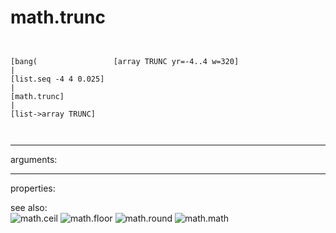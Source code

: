 # math.trunc

```


[bang(                 [array TRUNC yr=-4..4 w=320]
|
[list.seq -4 4 0.025]
|
[math.trunc]
|
[list->array TRUNC]

            
```
---
arguments:


---
properties:


see also:<br>
![math.ceil]("img/object_math.ceil.png")
![math.floor]("img/object_math.floor.png")
![math.round]("img/object_math.round.png")
![math.math]("img/object_math.math.png")
